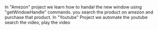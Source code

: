 In "Amezon" project we learn how to handal the new window using "getWindowHandle" commands. you search the product on amezon and purchase that product. 
In "Youtube" Project we automate the youtube search the video, play the video   
